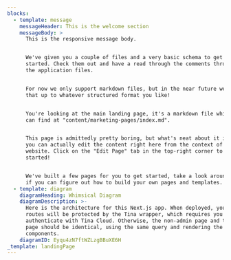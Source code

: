 ```yaml
---
blocks:
  - template: message
    messageHeader: This is the welcome section
    messageBody: >
      This is the responsive message body.


      We've given you a couple of files and a very basic schema to get you
      started. Check them out and have a read through the comments throughout
      the application files.


      For now we only support markdown files, but in the near future we'll open
      that up to whatever structured format you like!


      You're looking at the main landing page, it's a markdown file which you
      can find at "content/marketing-pages/index.md".


      This page is admittedly pretty boring, but what's neat about it is that
      you can actually edit the content right here from the context of your
      website. Click on the "Edit Page" tab in the top-right corner to get
      started!


      We've built a few pages for you to get started, take a look around and see
      if you can figure out how to build your own pages and templates.
  - template: diagram
    diagramHeading: Whimsical Diagram
    diagramDescription: >-
      Here is the architecture for this Next.js app. When deployed, your admin
      routes will be protected by the Tina wrapper, which requires you to
      authenticate with Tina Cloud. Otherwise, the non-admin page and the admin
      page should be identical, using the same query and rendering the same
      components.
    diagramID: Eyqu4zN7ftWZLzgBBuXE6H
_template: landingPage
---
```


